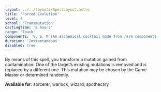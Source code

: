```yaml
---
layout: ../../layouts/SpellLayout.astro
title: 'Forced Evolution'
level: 4
school: 'Transmutation'
castingTime: '8 hours'
range: 'Touch'
components: 'V, S, M (An alchemical cocktail made from rare components and delerium dust worth 250 gold, which the target consumes as part of the spell)'
duration: 'Instantaneous'
disabled: true
---
```


By means of this spell, you transform a mutation gained from contamination. One of the target’s existing mutations is removed and is replaced by a different one. This mutation may be chosen by the Game Master or determined randomly.

**Available for**: sorcerer, warlock, wizard, apothecary